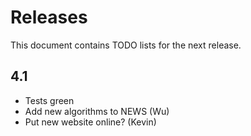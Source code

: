 # Releases
This document contains TODO lists for the next release.

## 4.1
 * Tests green
 * Add new algorithms to NEWS (Wu)
 * Put new website online? (Kevin)